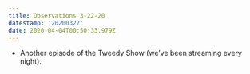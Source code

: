 ```yaml
---
title: Observations 3-22-20
datestamp: '20200322'
date: 2020-04-04T00:50:33.979Z
---
```

- Another episode of the Tweedy Show (we’ve been streaming every night).